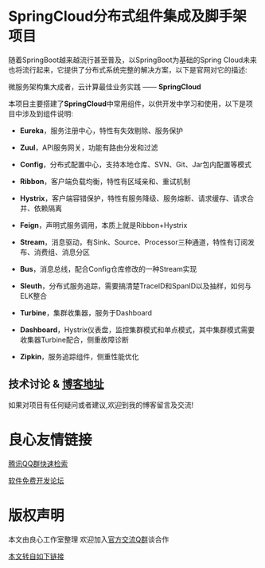 # SpringCloud分布式组件集成及脚手架项目
随着SpringBoot越来越流行甚至普及，以SpringBoot为基础的Spring Cloud未来也将流行起来，它提供了分布式系统完整的解决方案，以下是官网对它的描述:

微服务架构集大成者，云计算最佳业务实践 —— **SpringCloud**

本项目主要搭建了**SpringCloud**中常用组件，以供开发中学习和使用，以下是项目中涉及到组件说明:

* **Eureka**，服务注册中心，特性有失效剔除、服务保护

* **Zuul**，API服务网关，功能有路由分发和过滤

* **Config**，分布式配置中心，支持本地仓库、SVN、Git、Jar包内配置等模式

* **Ribbon**，客户端负载均衡，特性有区域亲和、重试机制

* **Hystrix**，客户端容错保护，特性有服务降级、服务熔断、请求缓存、请求合并、依赖隔离

* **Feign**，声明式服务调用，本质上就是Ribbon+Hystrix

* **Stream**，消息驱动，有Sink、Source、Processor三种通道，特性有订阅发布、消费组、消息分区

* **Bus**，消息总线，配合Config仓库修改的一种Stream实现

* **Sleuth**，分布式服务追踪，需要搞清楚TraceID和SpanID以及抽样，如何与ELK整合

* **Turbine**，集群收集器，服务于Dashboard

* **Dashboard**，Hystrix仪表盘，监控集群模式和单点模式，其中集群模式需要收集器Turbine配合，侧重故障诊断

* **Zipkin**，服务追踪组件，侧重性能优化


## 技术讨论 & [博客地址](http://u.720life.cn/g/7b3ad4f69bd56587659afd150e7494673fdcab717df097195b65ae2ca7935eae)
如果对项目有任何疑问或者建议,欢迎到我的博客留言及交流!


 # 良心友情链接

[腾讯QQ群快速检索](http://u.720life.cn/s/8cf73f7c)

[软件免费开发论坛](http://u.720life.cn/s/bbb01dc0)

# 版权声明 

本文由良心工作室整理 欢迎加入[官方交流Q群](https://u.720life.cn/s/f2316816)谈合作

[本文转自如下链接](http://u.720life.cn/g/2e71d0f0a5c601172267ba20d3a43c6ecd8b517a5315d42358dbf0bece8708d89893134c3b3021da2af14634798ae70a183df074678887a745db489737ea0661)